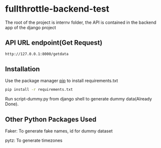 # fullthrottle-backend-test

The root of the project is internv folder, the API is contained in the backend app of the django project  
## API URL endpoint(Get Request)
```bash
http://127.0.0.1:8000/getdata
```
## Installation

Use the package manager [pip](https://pip.pypa.io/en/stable/) to install requirements.txt

```bash
pip install -r requirements.txt
```
Run script-dummy.py from django shell to generate dummy data(Already Done).
## Other Python Packages Used
Faker: To generate fake names, id  for dummy dataset

pytz: To generate timezones


